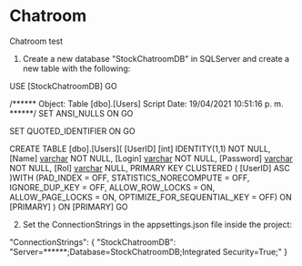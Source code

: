 # Chatroom
Chatroom test

1. Create a new database "StockChatroomDB" in SQLServer and create a new table with the following:

USE [StockChatroomDB]
GO

/****** Object:  Table [dbo].[Users]    Script Date: 19/04/2021 10:51:16 p. m. ******/
SET ANSI_NULLS ON
GO

SET QUOTED_IDENTIFIER ON
GO

CREATE TABLE [dbo].[Users](
	[UserID] [int] IDENTITY(1,1) NOT NULL,
	[Name] [varchar](100) NOT NULL,
	[Login] [varchar](50) NOT NULL,
	[Password] [varchar](200) NOT NULL,
	[Rol] [varchar](50) NULL,
PRIMARY KEY CLUSTERED 
(
	[UserID] ASC
)WITH (PAD_INDEX = OFF, STATISTICS_NORECOMPUTE = OFF, IGNORE_DUP_KEY = OFF, ALLOW_ROW_LOCKS = ON, ALLOW_PAGE_LOCKS = ON, OPTIMIZE_FOR_SEQUENTIAL_KEY = OFF) ON [PRIMARY]
) ON [PRIMARY]
GO

2. Set the ConnectionStrings in the appsettings.json file inside the project:

"ConnectionStrings": {
    "StockChatroomDB": "Server=******;Database=StockChatroomDB;Integrated Security=True;"
  }
